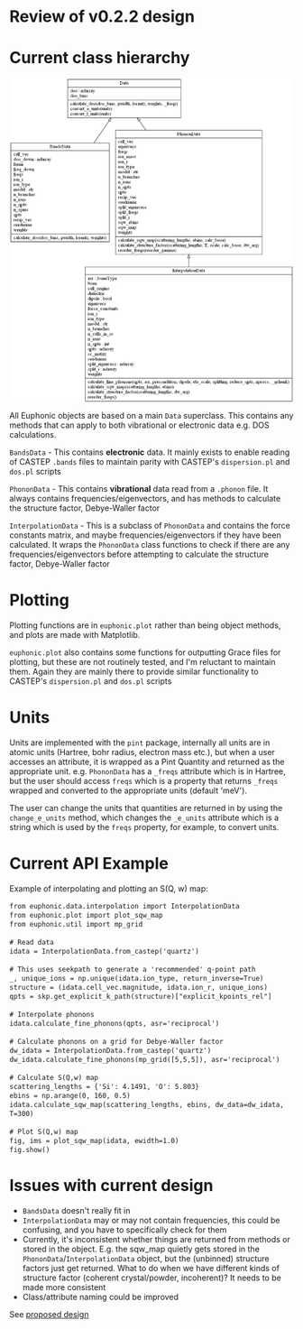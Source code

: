 # Review of v0.2.2 design

# Current class hierarchy

<img align="center" src="images/01_euphonic_classes_v0.2.2.png">

All Euphonic objects are based on a main `Data` superclass. This contains any
methods that can apply to both vibrational or electronic data e.g. DOS
calculations.

`BandsData` - This contains **electronic** data. It mainly exists to enable
reading of CASTEP `.bands` files to maintain parity with CASTEP's
`dispersion.pl` and `dos.pl` scripts

`PhononData` - This contains **vibrational** data read from a `.phonon` file.
It always contains frequencies/eigenvectors, and has methods to calculate the
structure factor, Debye-Waller factor

`InterpolationData` - This is a subclass of `PhononData` and contains the force
constants matrix, and maybe frequencies/eigenvectors if they have been
calculated. It wraps the `PhononData` class functions to check if there are any
frequencies/eigenvectors before attempting to calculate the structure factor,
Debye-Waller factor

# Plotting

Plotting functions are in `euphonic.plot` rather than being object methods, and
plots are made with Matplotlib.

`euphonic.plot` also contains some functions for outputting Grace files for
plotting, but these are not routinely tested, and I'm reluctant to maintain
them. Again they are mainly there to provide similar functionality to CASTEP's
`dispersion.pl` and `dos.pl` scripts

# Units
Units are implemented with the `pint` package, internally all units are in
atomic units (Hartree, bohr radius, electron mass etc.), but when a user
accesses an attribute, it is wrapped as a Pint Quantity and returned as the
appropriate unit. e.g. `PhononData` has a `_freqs` attribute which is in
Hartree, but the user should access `freqs` which is a property that returns
`_freqs` wrapped and converted to the appropriate units (default 'meV').

The user can change the units that quantities are returned in by using the
`change_e_units` method, which changes the `_e_units` attribute which is a
string which is used by the `freqs` property, for example, to convert units.

# Current API Example
Example of interpolating and plotting an S(Q, w) map:

```
from euphonic.data.interpolation import InterpolationData
from euphonic.plot import plot_sqw_map
from euphonic.util import mp_grid

# Read data
idata = InterpolationData.from_castep('quartz')

# This uses seekpath to generate a 'recommended' q-point path
_, unique_ions = np.unique(idata.ion_type, return_inverse=True)
structure = (idata.cell_vec.magnitude, idata.ion_r, unique_ions)
qpts = skp.get_explicit_k_path(structure)["explicit_kpoints_rel"]

# Interpolate phonons
idata.calculate_fine_phonons(qpts, asr='reciprocal')

# Calculate phonons on a grid for Debye-Waller factor
dw_idata = InterpolationData.from_castep('quartz')
dw_idata.calculate_fine_phonons(mp_grid([5,5,5]), asr='reciprocal')

# Calculate S(Q,w) map
scattering_lengths = {'Si': 4.1491, 'O': 5.803}
ebins = np.arange(0, 160, 0.5)
idata.calculate_sqw_map(scattering_lengths, ebins, dw_data=dw_idata, T=300)

# Plot S(Q,w) map
fig, ims = plot_sqw_map(idata, ewidth=1.0)
fig.show()
```

# Issues with current design
 - `BandsData` doesn't really fit in
 - `InterpolationData` may or may not contain frequencies, this could be
 confusing, and you have to specifically check for them
- Currently, it's inconsistent whether things are returned from methods or
stored in the object. E.g. the sqw_map quietly gets stored in the
`PhononData`/`InterpolationData` object, but the (unbinned) structure factors
just get returned. What to do when we have different kinds of structure factor
(coherent crystal/powder, incoherent)? It needs to be made more consistent
- Class/attribute naming could be improved

See [proposed design](02_design_discussion_v0.3.md)

